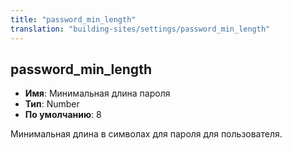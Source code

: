 ```yaml
---
title: "password_min_length"
translation: "building-sites/settings/password_min_length"
---
```


## password_min_length

-   **Имя**: Минимальная длина пароля
-   **Тип**: Number
-   **По умолчанию**: 8

Минимальная длина в символах для пароля для пользователя.
